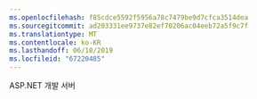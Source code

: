 ```yaml
---
ms.openlocfilehash: f85cdce5592f5956a78c7479be9d7cfca3514dea
ms.sourcegitcommit: ad203331ee9737e82ef70206ac04eeb72a5f9c7f
ms.translationtype: MT
ms.contentlocale: ko-KR
ms.lasthandoff: 06/18/2019
ms.locfileid: "67220485"
---
```

ASP.NET 개발 서버